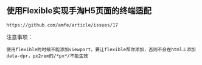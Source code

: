 ## **使用Flexible实现手淘H5页面的终端适配**
```
https://github.com/amfe/article/issues/17
```
注意事项：

    使用flexible的时候不能添加viewport，要让flexible帮你添加，否则不会在html上添加data-dpr，px2rem的/*px*/不能生效


